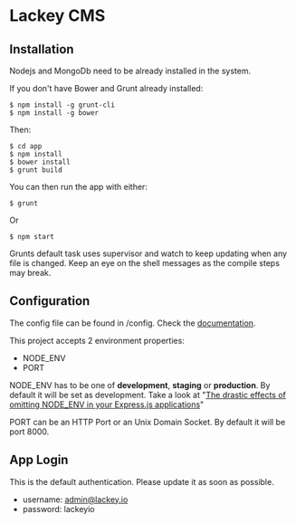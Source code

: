 # Lackey CMS

## Installation

Nodejs and MongoDb need to be already installed in the system.

If you don't have Bower and Grunt already installed:

	$ npm install -g grunt-cli
	$ npm install -g bower
	
Then:

    $ cd app
    $ npm install
    $ bower install
    $ grunt build
    
You can then run the app with either:

    $ grunt 

Or

    $ npm start

Grunts default task uses supervisor and watch to keep updating when any file is changed. Keep an eye on the shell messages as the compile steps may break. 

## Configuration

The config file can be found in /config. Check the [documentation](https://github.com/lorenwest/node-config/wiki/Configuration-Files).

This project accepts 2 environment properties:

- NODE_ENV 
- PORT

NODE_ENV has to be one of **development**, **staging** or **production**. By default it will be set as development. Take a look at "[The drastic effects of omitting NODE_ENV in your Express.js applications](http://apmblog.dynatrace.com/2015/07/22/the-drastic-effects-of-omitting-node_env-in-your-express-js-applications/)"

PORT can be an HTTP Port or an Unix Domain Socket. By default it will be port 8000.
 

## App Login
This is the default authentication. Please update it as soon as possible.

- username: admin@lackey.io
- password: lackeyio

